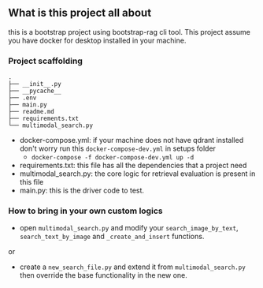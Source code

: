 ## What is this project all about

this is a bootstrap project using bootstrap-rag cli tool. This project assume you have docker for desktop installed in your machine.

### Project scaffolding
```
.
├── __init__.py
├── __pycache__
├── .env
├── main.py
├── readme.md
├── requirements.txt
└── multimodal_search.py
```
- docker-compose.yml: if your machine does not have qdrant installed don't worry run this `docker-compose-dev.yml` in setups folder
  - `docker-compose -f docker-compose-dev.yml up -d`
- requirements.txt: this file has all the dependencies that a project need
- multimodal_search.py: the core logic for retrieval evaluation is present in this file
- main.py: this is the driver code to test.

### How to bring in your own custom logics
- open `multimodal_search.py` and modify your `search_image_by_text`, `search_text_by_image` and `_create_and_insert` functions. 

or

- create a `new_search_file.py` and extend it from `multimodal_search.py` then override the base functionality in the new one.
